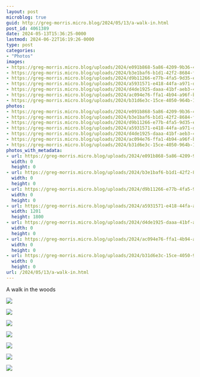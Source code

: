 ```yaml
---
layout: post
microblog: true
guid: http://greg-morris.micro.blog/2024/05/13/a-walk-in.html
post_id: 4061389
date: 2024-05-13T15:36:25-0000
lastmod: 2024-06-22T16:19:26-0000
type: post
categories:
- "Photos"
images:
- https://greg-morris.micro.blog/uploads/2024/e091b868-5a86-4209-9b36-453a579bfe9a.jpg
- https://greg-morris.micro.blog/uploads/2024/b3e1baf6-b1d1-42f2-8684-f34f95dacae8.jpg
- https://greg-morris.micro.blog/uploads/2024/d9b11266-e77b-4fa5-9d35-ea3453cff61c.jpg
- https://greg-morris.micro.blog/uploads/2024/a5931571-e418-44fa-a971-d9b36088a9f2.jpg
- https://greg-morris.micro.blog/uploads/2024/d4de1925-daaa-41bf-aeb3-4730df3a3acc.jpg
- https://greg-morris.micro.blog/uploads/2024/ac094e76-ffa1-4b94-a96f-b15b5a3b2ac7.jpg
- https://greg-morris.micro.blog/uploads/2024/b31d6e3c-15ce-4050-964b-1eed8dab1916.jpg
photos:
- https://greg-morris.micro.blog/uploads/2024/e091b868-5a86-4209-9b36-453a579bfe9a.jpg
- https://greg-morris.micro.blog/uploads/2024/b3e1baf6-b1d1-42f2-8684-f34f95dacae8.jpg
- https://greg-morris.micro.blog/uploads/2024/d9b11266-e77b-4fa5-9d35-ea3453cff61c.jpg
- https://greg-morris.micro.blog/uploads/2024/a5931571-e418-44fa-a971-d9b36088a9f2.jpg
- https://greg-morris.micro.blog/uploads/2024/d4de1925-daaa-41bf-aeb3-4730df3a3acc.jpg
- https://greg-morris.micro.blog/uploads/2024/ac094e76-ffa1-4b94-a96f-b15b5a3b2ac7.jpg
- https://greg-morris.micro.blog/uploads/2024/b31d6e3c-15ce-4050-964b-1eed8dab1916.jpg
photos_with_metadata:
- url: https://greg-morris.micro.blog/uploads/2024/e091b868-5a86-4209-9b36-453a579bfe9a.jpg
  width: 0
  height: 0
- url: https://greg-morris.micro.blog/uploads/2024/b3e1baf6-b1d1-42f2-8684-f34f95dacae8.jpg
  width: 0
  height: 0
- url: https://greg-morris.micro.blog/uploads/2024/d9b11266-e77b-4fa5-9d35-ea3453cff61c.jpg
  width: 0
  height: 0
- url: https://greg-morris.micro.blog/uploads/2024/a5931571-e418-44fa-a971-d9b36088a9f2.jpg
  width: 1201
  height: 1800
- url: https://greg-morris.micro.blog/uploads/2024/d4de1925-daaa-41bf-aeb3-4730df3a3acc.jpg
  width: 0
  height: 0
- url: https://greg-morris.micro.blog/uploads/2024/ac094e76-ffa1-4b94-a96f-b15b5a3b2ac7.jpg
  width: 0
  height: 0
- url: https://greg-morris.micro.blog/uploads/2024/b31d6e3c-15ce-4050-964b-1eed8dab1916.jpg
  width: 0
  height: 0
url: /2024/05/13/a-walk-in.html
---
```

A walk in the woods 
<div class="gallery">

![](https://greg-morris.micro.blog/uploads/2024/e091b868-5a86-4209-9b36-453a579bfe9a.jpg)

![](https://greg-morris.micro.blog/uploads/2024/b3e1baf6-b1d1-42f2-8684-f34f95dacae8.jpg)

![](https://greg-morris.micro.blog/uploads/2024/d9b11266-e77b-4fa5-9d35-ea3453cff61c.jpg)

![](https://greg-morris.micro.blog/uploads/2024/a5931571-e418-44fa-a971-d9b36088a9f2.jpg)

![](https://greg-morris.micro.blog/uploads/2024/d4de1925-daaa-41bf-aeb3-4730df3a3acc.jpg)

![](https://greg-morris.micro.blog/uploads/2024/ac094e76-ffa1-4b94-a96f-b15b5a3b2ac7.jpg)

![](https://greg-morris.micro.blog/uploads/2024/b31d6e3c-15ce-4050-964b-1eed8dab1916.jpg)
</div>
